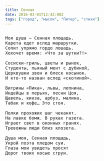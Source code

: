 ```yaml
---
title: Сенная
date: 2016-03-01T12:42:00Z
tags: ["город", "мысли", "Питер", "стихи"]
---
```


<pre>

Моя душа – Сенная площадь.
Карета едет вслед маршрутки.
Сопит упрямо гордо лошадь.
Хохочет время: «Что за шутки?!»

Сосиски-гриль, цветы и рынок,
Студенты, пьяный мент с дубиной,
Церквушки звон и блеск косынок.
И кто-то назван вслед «скотиной».

Витрины «Пика», львы, лепнина,
Индейцы в перьях, песни Цоя,
Щавель, кинза, арбуз, малина,
Табак и кофе… Это стоя.

Полки прохожих шаг чеканят.
На лавке бомж. В руках газета.
Играет свет в оконных гранях.
Тревожны люди близ клозета.

Душа моя, Сенная площадь,
Укрой поэта пледом суи.
Глаза мои увидеть просят
Дорог твоих косые струи.

</pre>